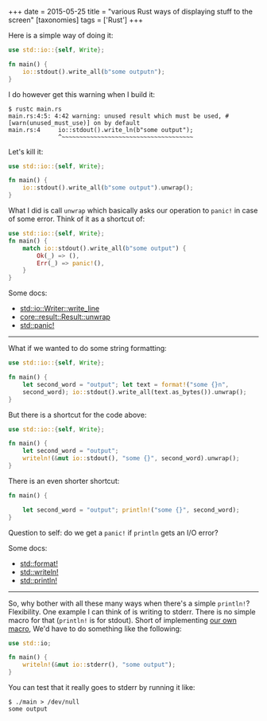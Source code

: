 +++
date = 2015-05-25
title = "various Rust ways of displaying stuff to the screen"
[taxonomies]
tags = ['Rust']
+++

Here is a simple way of doing it:

```rust
use std::io::{self, Write};

fn main() {
    io::stdout().write_all(b"some outputn");
}
```

I do however get this warning when I build it:

    $ rustc main.rs
    main.rs:4:5: 4:42 warning: unused result which must be used, #[warn(unused_must_use)] on by default
    main.rs:4     io::stdout().write_ln(b"some output");
                  ^~~~~~~~~~~~~~~~~~~~~~~~~~~~~~~~~~~~~~

Let's kill it:

```rust
use std::io::{self, Write};

fn main() {
    io::stdout().write_all(b"some output").unwrap();
}
```

What I did is call `unwrap` which basically asks our operation to
`panic!` in case of some error. Think of it as a shortcut of:

```rust
use std::io::{self, Write};
fn main() {
    match io::stdout().write_all(b"some output") {
        Ok(_) => (),
        Err(_) => panic!(),
    }
}
```

Some docs:

-   [std::io::Writer::write_line]
-   [core::result::Result::unwrap]
-   [std::panic!]

---

What if we wanted to do some string formatting:

```rust
use std::io::{self, Write};

fn main() {
    let second_word = "output"; let text = format!("some {}n",
    second_word); io::stdout().write_all(text.as_bytes()).unwrap();
}
```

But there is a shortcut for the code above:

```rust
use std::io::{self, Write};

fn main() {
    let second_word = "output";
    writeln!(&mut io::stdout(), "some {}", second_word).unwrap();
}
```

There is an even shorter shortcut:

```rust
fn main() {

    let second_word = "output"; println!("some {}", second_word);
}
```

Question to self: do we get a `panic!` if `println` gets an I/O error?

Some docs:

-   [std::format!]
-   [std::writeln!]
-   [std::println!]

---

So, why bother with all these many ways when there's a simple
`println!`? Flexibility. One example I can think of is writing to
stderr. There is no simple macro for that (`println!` is for stdout).
Short of implementing [our own macro], We'd have to do something like
the following:

```rust
use std::io;

fn main() {
    writeln!(&mut io::stderr(), "some output");
}
```

You can test that it really goes to stderr by running it like:

    $ ./main > /dev/null
    some output

[std::io::Writer::write_line]: http://doc.rust-lang.org/std/io/trait.Write.html#method.write_all
[core::result::Result::unwrap]: http://doc.rust-lang.org/std/result/enum.Result.html#method.unwrap
[std::panic!]: http://doc.rust-lang.org/std/macro.panic!.html
[std::format!]: http://doc.rust-lang.org/std/macro.format!.html
[std::writeln!]: http://doc.rust-lang.org/std/macro.writeln!.html
[std::println!]: http://doc.rust-lang.org/std/macro.println!.html
[our own macro]: http://stackoverflow.com/a/27590832/321731
